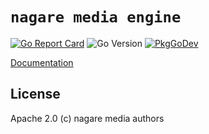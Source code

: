 # `nagare media engine`

[![Go Report Card](https://goreportcard.com/badge/github.com/nagare-media/engine?style=flat-square)](https://goreportcard.com/report/github.com/nagare-media/engine)
![Go Version](https://img.shields.io/badge/go%20version-%3E=1.21-61CFDD.svg?style=flat-square)
[![PkgGoDev](https://pkg.go.dev/badge/mod/github.com/nagare-media/engine)](https://pkg.go.dev/github.com/nagare-media/engine)

[Documentation](./docs/README.md)

## License

Apache 2.0 (c) nagare media authors
